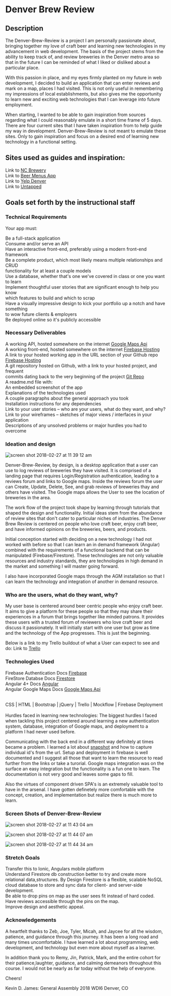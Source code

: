 <h1>Denver Brew Review</h1>

<h2>Description</h2>
The Denver-Brew-Review is a project I am personally passionate about, bringing together my love of craft beer and learning new technologies in my advancement in web development. The basis of the project stems from the ability to keep track of, and review breweries in the Denver metro area so that in the future I can be reminded of what I liked or disliked about a particular place. 

With this passion in place, and my eyes firmly planted on my future in web development, I decided to build an application that can enter reviews and mark on a map, places I had visited. This is not only useful in remembering my impressions of local establishments, but also gives me the opportunity to learn new and exciting web technologies that I can leverage into future employment. 

When starting, I wanted to be able to gain inspiration from sources regarding what I could reasonably emulate in a short time frame of 5 days. There are four current sites that I have taken inspiration from to help guide my way in development. Denver-Brew-Review is not meant to emulate these sites. Only to gain inspiration and focus on a desired end of learning new technology in a functional setting.

<h2>Sites used as guides and inspiration:</h2>

Link to [NC Brewery](http://ncbeer.brewerymap.com/)<br>
Link to [Beer Menus App](https://www.beermenus.com/)<br>
Link to [Yelp Denver](https://www.yelp.com/denver)<br>
Link to [Untapped](https://untappd.com/)<br>

<h2>Goals set forth by the instructional staff</h2>

<h3>Technical Requirements</h3>
Your app must:

Be a full-stack application<br>
Consume and/or serve an API<br>
Have an interactive front-end, preferably using a modern front-end framework<br>
Be a complete product, which most likely means multiple relationships and CRUD<br> functionality for at least a couple models<br>
Use a database, whether that's one we've covered in class or one you want to learn<br>
Implement thoughtful user stories that are significant enough to help you know<br> 
which features to build and which to scrap<br>
Have a visually impressive design to kick your portfolio up a notch and have something<br> to wow future clients & employers<br>
Be deployed online so it's publicly accessible<br>

<h3>Necessary Deliverables</h3>

A working API, hosted somewhere on the internet [Google Maps Api](https://angular-maps.com/api-docs/)<br>
A working front-end, hosted somewhere on the internet [Firebase Hosting](https://denverbrewreview.firebaseapp.com/login)<br>
A link to your hosted working app in the URL section of your Github repo [Firebase Hosting](https://denverbrewreview.firebaseapp.com/login)<br>
A git repository hosted on Github, with a link to your hosted project, and frequent <br>
commits dating back to the very beginning of the project [Git Repo](https://github.com/trumpetcoder/Denver-Brew-Review)<br>
A readme.md file with:<br>
An embedded screenshot of the app<br>
Explanations of the technologies used<br>
A couple paragraphs about the general approach you took<br>
Installation instructions for any dependencies<br>
Link to your user stories – who are your users, what do they want, and why?<br>
Link to your wireframes – sketches of major views / interfaces in your application<br>
Descriptions of any unsolved problems or major hurdles you had to overcome<br>

<h3>Ideation and design</h3>

![screen shot 2018-02-27 at 11 39 12 am](https://user-images.githubusercontent.com/29238789/36747697-ee069356-1bb2-11e8-89a2-1c81f0d01be1.png)

Denver-Brew-Review, by design, is a desktop application that a user can use to log reviews of breweries they have visited. It is comprised of a landing page that requires Login/Registration authentication, leading to a reviews forum and links to Google maps. Inside the reviews forum the user can Create, Update, Delete, See, and grab reviews of breweries thay and others have visited. The Google maps allows the User to see the location of breweries in the area. 

The work flow of the project took shape by learning through tutorials that shaped the design and functionality. Initial ideas stem from the abundance of review sites that don't cater to particular niches of industries. The Denver Brew Review is centered on people who love craft beer, enjoy craft beer, and have informed opinions on the breweries, beers, and products. 

Initial conception started with deciding on a new technology I had not worked with before so that I can learn an in demand framework (Angular) combined with the requirements of a functional backend that can be manipulated (Firebase/Firestore). These technologies are not only valuable resources and industry standards, they are technologies in high demand in the market and something I will master going forward. 

I also have incorporated Google maps through the AGM installation so that I can learn the technology and integration of another in demand resource. 

<h3>Who are the users, what do they want, why?</h3>

My user base is centered around beer centric people who enjoy craft beer. It aims to give a platform for these people so that they may share their experiences in a forum that brings together like minded patrons. It provides these users with a trusted forum of reviewers who love craft beer and discuss it passionately. It will initially start with one user but grow as time and the technology of the App progresses. This is just the beginning.      

Below is a link to my Trello buildout of what a User can expect to see and do:
Link to [Trello](https://trello.com/b/F2xmyV18/denver-brew-review)

<h3>Technologies Used</h3>

Firebase Authentication Docs [Firebase](https://firebase.google.com/docs/)<br>
FireStore Databse Docs [Firestore](https://firebase.google.com/docs/firestore/)<br>
Angular 4+ Docs [Angular](https://angular.io/docs)<br>
Angular Google Maps Docs [Google Maps Api](https://angular-maps.com/api-docs/)<br>

<br>
CSS | HTML | Bootstrap | jQuery | Trello | Mockflow | Firebase Deployment
<br>
<br>
Hurdles faced in learning new technologies:
The biggest hurdles I faced when tackling this project centered around learning a new authentication system, database, integration of Google maps, and deployment to a platform I had never used before. 

Communicating with the back end in a different way definitely at times became a problem. I learned a lot about [snapshot](https://firebase.google.com/docs/firestore/query-data/get-data) and how to capture individual id's from the url. Setup and deployment in firebase is well documented and I suggest all those that want to learn the resource to read further from the links or take a turorial. Google maps integration was on the surface an easy integration but the functionality is a fun one to learn. The documentation is not very good and leaves some gaps to fill.

Also the virtues of component driven SPA's is an extremely valuable tool to have in the arsenal. I have gotten definetely more comfortable with the concept, creation, and implementation but realize there is much more to learn.

<h3>Screen Shots of Denver-Brew-Review</h3>

![screen shot 2018-02-27 at 11 43 04 am](https://user-images.githubusercontent.com/29238789/36747953-af0f6078-1bb3-11e8-84f9-884bf1250b71.png)

![screen shot 2018-02-27 at 11 44 07 am](https://user-images.githubusercontent.com/29238789/36748085-0aee6fb0-1bb4-11e8-84ce-439032ed3809.png)

![screen shot 2018-02-27 at 11 44 34 am](https://user-images.githubusercontent.com/29238789/36748101-17df39d4-1bb4-11e8-805a-460e5c3afb20.png)

<h3>Stretch Goals</h3>

Transfer this to Ionic, Angulars mobile platform<br>
Understand Firestore db construction better to try and create more relational data,structures. By Design Firestore is a flexible, scalable NoSQL cloud database to store and sync data for client- and server-side development.<br> 
Be able to drop pins on map as the user sees fit instead of hard coded.<br>
Have reviews accessible through the pins on the map.<br>
Improve design and aesthetic appeal.<br>

<h3>Acknowledgements</h3>
A heartfelt thanks to Zeb, Joe, Tyler, Micah, and Jaycee for all the wisdom, patience, and guidance through this journey. It has been a long road and many times uncomfortable. I have learned a lot about programming, web development, and technology but even more about myself as a learner.<br>

In addition thank you to Remy, Jin, Patrick, Mark, and the entire cohort for their patience,laughter, guidance, and calming demeanors throughout this course. I would not be nearly as far today without the help of everyone. 

Cheers!

Kevin D. James: General Assembly 2018 WDI6 Denver, CO 











<!-- Current End of File! -->
